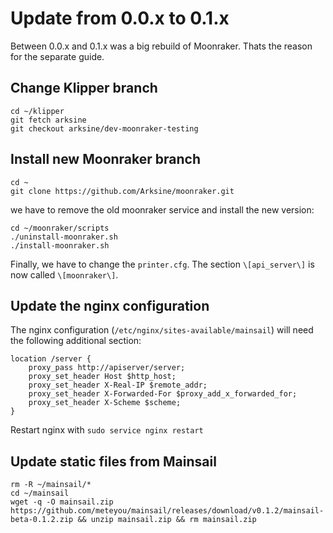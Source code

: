 # Update from 0.0.x to 0.1.x
Between 0.0.x and 0.1.x was a big rebuild of Moonraker. Thats the reason for the separate guide.

## Change Klipper branch
```
cd ~/klipper
git fetch arksine
git checkout arksine/dev-moonraker-testing
```

## Install new Moonraker branch
```
cd ~
git clone https://github.com/Arksine/moonraker.git
```

we have to remove the old moonraker service and install the new version:
```
cd ~/moonraker/scripts
./uninstall-moonraker.sh
./install-moonraker.sh
```

Finally, we have to change the `printer.cfg`. The section `\[api_server\]` is now called `\[moonraker\]`.

## Update the nginx configuration

The nginx configuration (`/etc/nginx/sites-available/mainsail`) will need the following additional section: 
```
location /server {
    proxy_pass http://apiserver/server;
    proxy_set_header Host $http_host;
    proxy_set_header X-Real-IP $remote_addr;
    proxy_set_header X-Forwarded-For $proxy_add_x_forwarded_for;
    proxy_set_header X-Scheme $scheme;
}
```

Restart nginx with `sudo service nginx restart`

## Update static files from Mainsail

```
rm -R ~/mainsail/*
cd ~/mainsail
wget -q -O mainsail.zip https://github.com/meteyou/mainsail/releases/download/v0.1.2/mainsail-beta-0.1.2.zip && unzip mainsail.zip && rm mainsail.zip
```